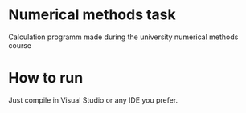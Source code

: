 # Numerical methods task

Calculation programm made during the university numerical methods course

# How to run

Just compile in Visual Studio or any IDE you prefer.